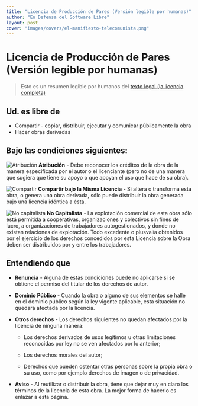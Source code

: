 ```yaml
---
title: "Licencia de Producción de Pares (Versión legible por humanas)"
author: "En Defensa del Software Libre"
layout: post
cover: "images/covers/el-manifiesto-telecomunista.png"
---
```


Licencia de Producción de Pares (Versión legible por humanas)
=============================================================

> Esto es un resumen legible por humanos del [texto legal (la licencia
> completa)](http://endefensadelsl.org/ppl_es.html)

Ud. es libre de
---------------

* Compartir - copiar, distribuir, ejecutar y comunicar públicamente la obra
* Hacer obras derivadas

Bajo las condiciones siguientes:
--------------------------------

![Atribución](https://endefensadelsl.org/images/by.png)  **Atribución** - Debe reconocer los créditos de la obra de la manera
especificada por el autor o el licenciante (pero no de una manera que sugiera
que tiene su apoyo o que apoyan el uso que hace de su obra).

![Compartir](https://endefensadelsl.org/images/sa.png) **Compartir bajo la Misma Licencia** - Si altera o transforma esta obra, o
genera una obra derivada, sólo puede distribuir la obra generada bajo una
licencia idéntica a ésta.

![No capitalista](https://endefensadelsl.org/images/nc.png) **No Capitalista** - La explotación comercial de esta obra sólo está permitida a cooperativas, organizaciones y colectivos sin fines de lucro, a organizaciones de trabajadores autogestionados, y donde no existan relaciones de explotación.  Todo excedente o plusvalía obtenidos por el ejercicio de los derechos concedidos por esta Licencia sobre la Obra deben ser distribuidos por y entre los trabajadores.


Entendiendo que
---------------

* **Renuncia** - Alguna de estas condiciones puede no aplicarse si se obtiene
  el permiso del titular de los derechos de autor.

* **Dominio Público** - Cuando la obra o alguno de sus elementos se halle en
  el dominio público según la ley vigente aplicable, esta situación no quedará
  afectada por la licencia.

* **Otros derechos** - Los derechos siguientes no quedan afectados por
  la licencia de ninguna manera:

    + Los derechos derivados de usos legítimos u otras limitaciones
      reconocidas por ley no se ven afectados por lo anterior;

    + Los derechos morales del autor;

    + Derechos que pueden ostentar otras personas sobre la propia obra o
      su uso, como por ejemplo derechos de imagen o de privacidad.

* **Aviso** - Al reutilizar o distribuir la obra, tiene que dejar muy en claro
  los términos de la licencia de esta obra.  La mejor forma de hacerlo es
  enlazar a esta página.
